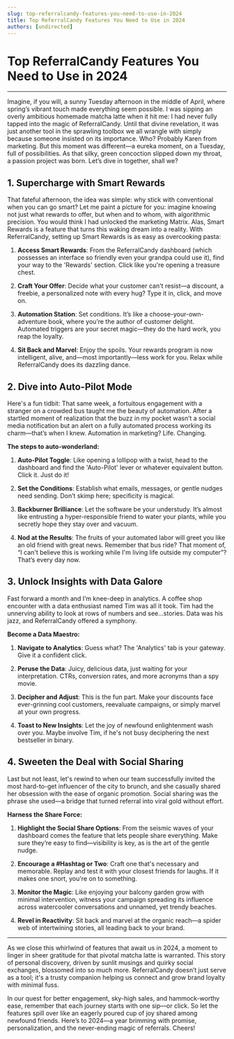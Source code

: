 ```yaml
---
slug: top-referralcandy-features-you-need-to-use-in-2024
title: Top ReferralCandy Features You Need to Use in 2024
authors: [undirected]
---
```



# Top ReferralCandy Features You Need to Use in 2024

---

Imagine, if you will, a sunny Tuesday afternoon in the middle of April, where spring’s vibrant touch made everything seem possible. I was sipping an overly ambitious homemade matcha latte when it hit me: I had never fully tapped into the magic of ReferralCandy. Until that divine revelation, it was just another tool in the sprawling toolbox we all wrangle with simply because someone insisted on its importance. Who? Probably Karen from marketing. But this moment was different—a eureka moment, on a Tuesday, full of possibilities. As that silky, green concoction slipped down my throat, a passion project was born. Let’s dive in together, shall we?

## 1. Supercharge with Smart Rewards

That fateful afternoon, the idea was simple: why stick with conventional when you can go smart? Let me paint a picture for you: imagine knowing not just what rewards to offer, but when and to whom, with algorithmic precision. You would think I had unlocked the marketing Matrix. Alas, Smart Rewards is a feature that turns this waking dream into a reality. With ReferralCandy, setting up Smart Rewards is as easy as overcooking pasta:

1. **Access Smart Rewards**: From the ReferralCandy dashboard (which possesses an interface so friendly even your grandpa could use it), find your way to the 'Rewards' section. Click like you're opening a treasure chest.

2. **Craft Your Offer**: Decide what your customer can't resist—a discount, a freebie, a personalized note with every hug? Type it in, click, and move on.

3. **Automation Station**: Set conditions. It’s like a choose-your-own-adventure book, where you’re the author of customer delight. Automated triggers are your secret magic—they do the hard work, you reap the loyalty.

4. **Sit Back and Marvel**: Enjoy the spoils. Your rewards program is now intelligent, alive, and—most importantly—less work for you. Relax while ReferralCandy does its dazzling dance.

## 2. Dive into Auto-Pilot Mode

Here's a fun tidbit: That same week, a fortuitous engagement with a stranger on a crowded bus taught me the beauty of automation. After a startled moment of realization that the buzz in my pocket wasn’t a social media notification but an alert on a fully automated process working its charm—that’s when I knew. Automation in marketing? Life. Changing.

**The steps to auto-wonderland:**

1. **Auto-Pilot Toggle**: Like opening a lollipop with a twist, head to the dashboard and find the 'Auto-Pilot' lever or whatever equivalent button. Click it. Just do it!

2. **Set the Conditions**: Establish what emails, messages, or gentle nudges need sending. Don’t skimp here; specificity is magical.

3. **Backburner Brilliance**: Let the software be your understudy. It’s almost like entrusting a hyper-responsible friend to water your plants, while you secretly hope they stay over and vacuum.

4. **Nod at the Results**: The fruits of your automated labor will greet you like an old friend with great news. Remember that bus ride? That moment of, “I can't believe this is working while I'm living life outside my computer”? That’s every day now.

## 3. Unlock Insights with Data Galore

Fast forward a month and I’m knee-deep in analytics. A coffee shop encounter with a data enthusiast named Tim was all it took. Tim had the unnerving ability to look at rows of numbers and see...stories. Data was his jazz, and ReferralCandy offered a symphony.

**Become a Data Maestro:**

1. **Navigate to Analytics**: Guess what? The 'Analytics' tab is your gateway. Give it a confident click. 

2. **Peruse the Data**: Juicy, delicious data, just waiting for your interpretation. CTRs, conversion rates, and more acronyms than a spy movie. 

3. **Decipher and Adjust**: This is the fun part. Make your discounts face ever-grinning cool customers, reevaluate campaigns, or simply marvel at your own progress.

4. **Toast to New Insights**: Let the joy of newfound enlightenment wash over you. Maybe involve Tim, if he's not busy deciphering the next bestseller in binary.

## 4. Sweeten the Deal with Social Sharing

Last but not least, let's rewind to when our team successfully invited the most hard-to-get influencer of the city to brunch, and she casually shared her obsession with the ease of organic promotion. Social sharing was the phrase she used—a bridge that turned referral into viral gold without effort.

**Harness the Share Force:**

1. **Highlight the Social Share Options**: From the seismic waves of your dashboard comes the feature that lets people share everything. Make sure they’re easy to find—visibility is key, as is the art of the gentle nudge.

2. **Encourage a #Hashtag or Two**: Craft one that's necessary and memorable. Replay and test it with your closest friends for laughs. If it makes one snort, you're on to something.

3. **Monitor the Magic**: Like enjoying your balcony garden grow with minimal intervention, witness your campaign spreading its influence across watercooler conversations and unnamed, yet trendy beaches.

4. **Revel in Reactivity**: Sit back and marvel at the organic reach—a spider web of intertwining stories, all leading back to your brand.

---

As we close this whirlwind of features that await us in 2024, a moment to linger in sheer gratitude for that pivotal matcha latte is warranted. This story of personal discovery, driven by sunlit musings and quirky social exchanges, blossomed into so much more. ReferralCandy doesn’t just serve as a tool; it's a trusty companion helping us connect and grow brand loyalty with minimal fuss.

In our quest for better engagement, sky-high sales, and hammock-worthy ease, remember that each journey starts with one sip—or click. So let the features spill over like an eagerly poured cup of joy shared among newfound friends. Here’s to 2024—a year brimming with promise, personalization, and the never-ending magic of referrals. Cheers!